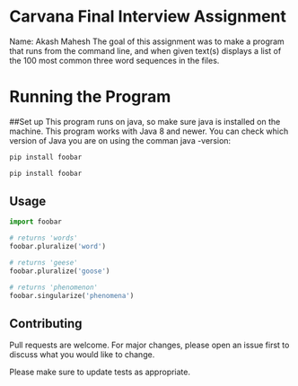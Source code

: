 # Carvana Final Interview Assignment

Name: Akash Mahesh
The goal of this assignment was to make a program that runs from the command line, and when given text(s) displays a list of the 100 most common three word sequences in the files.

# Running the Program
##Set up
This program runs on java, so make sure java is installed on the machine. This program works with Java 8 and newer.
You can check which version of Java you are on using the comman java -version:
```cmd
pip install foobar
```


```bash
pip install foobar
```

## Usage

```python
import foobar

# returns 'words'
foobar.pluralize('word')

# returns 'geese'
foobar.pluralize('goose')

# returns 'phenomenon'
foobar.singularize('phenomena')
```

## Contributing
Pull requests are welcome. For major changes, please open an issue first to discuss what you would like to change.

Please make sure to update tests as appropriate.
